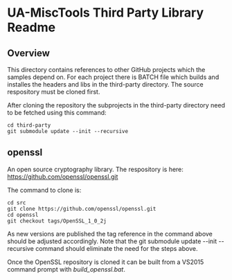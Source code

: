 # UA-MiscTools Third Party Library Readme #
## Overview ##
This directory contains references to other GitHub projects which the samples depend on.
For each project there is BATCH file which builds and installes the headers and libs in the third-party directory.
The source respository must be cloned first.

After cloning the repository the subprojects in the third-party directory need to be fetched using this command:
```
cd third-party
git submodule update --init --recursive
```

## openssl ##
An open source cryptography library.
The respository is here: https://github.com/openssl/openssl.git

The command to clone is:

```
cd src
git clone https://github.com/openssl/openssl.git
cd openssl
git checkout tags/OpenSSL_1_0_2j
```

As new versions are published the tag reference in the command above should be adjusted accordingly.
Note that the git submodule update --init --recursive command should eliminate the need for the steps above.

Once the OpenSSL repository is cloned it can be built from a VS2015 command prompt with *build_openssl.bat*.

